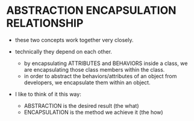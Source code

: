 # ABSTRACTION  ENCAPSULATION RELATIONSHIP
- these two concepts work together very closely. 
- technically they depend on each other. 
    - by encapsulating ATTRIBUTES and BEHAVIORS inside a class, we are encapsulating those
    class members within the class. 
    - in order to abstract the behaviors/attributes of an object from developers, we 
    encapsulate them within an object. 
    
- I like to think of it this way:

    - ABSTRACTION is the desired result (the what)
    - ENCAPSULATION is the method we achieve it (the how)

